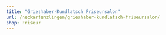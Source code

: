 ```yaml
---
title: "Grieshaber-Kundlatsch Friseursalon"
url: /neckartenzlingen/grieshaber-kundlatsch-friseursalon/
shop: Friseur
---
```

